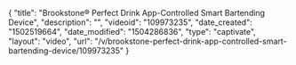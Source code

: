 {
    "title": "Brookstone&reg; Perfect Drink App-Controlled Smart Bartending Device",
    "description": "",
    "videoid": "109973235",
    "date_created": "1502519664",
    "date_modified": "1504286836",
    "type": "captivate",
    "layout": "video",
    "url": "\/v\/brookstone-perfect-drink-app-controlled-smart-bartending-device\/109973235"
}